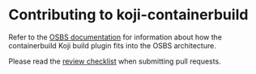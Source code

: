 # Contributing to koji-containerbuild

Refer to the [OSBS documentation](https://osbs.readthedocs.io/) for information
about how the containerbuild Koji build plugin fits into the OSBS architecture.

Please read the [review checklist](https://osbs.readthedocs.io/en/latest/contributors.html#submitting-changes) when submitting pull requests.
